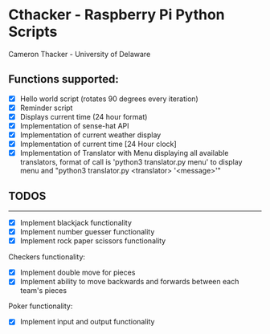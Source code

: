 # Cthacker - Raspberry Pi Python Scripts

Cameron Thacker - University of Delaware

## Functions supported:

- [x] Hello world script (rotates 90 degrees every iteration)
- [x] Reminder script
- [x] Displays current time (24 hour format)
- [x] Implementation of sense-hat API
- [x] Implementation of current weather display
- [x] Implementation of current time [24 Hour clock]
- [x] Implementation of Translator with Menu displaying all available translators, format of call is 'python3 translator.py menu' to display menu and "python3 translator.py \<translator\> '\<message\>'"

## TODOS

--------

- [x] Implement blackjack functionality
- [x] Implement number guesser functionality
- [x] Implement rock paper scissors functionality

Checkers functionality:

- [x] Implement double move for pieces
- [x] Implement ability to move backwards and forwards between each team's pieces

Poker functionality:

- [x] Implement input and output functionality
